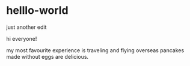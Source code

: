 # helllo-world
just another edit

hi everyone!

my most favourite experience is traveling and flying overseas
pancakes made without eggs are delicious.

